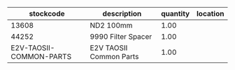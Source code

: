 |stockcode|description|quantity|location|
|---------|-----------|--------|--------|
|13608|ND2 100mm|1.00||
|44252|9990 Filter Spacer|1.00||
|E2V-TAOSII-COMMON-PARTS|E2V TAOSII Common Parts|1.00||
